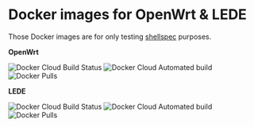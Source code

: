 # Docker images for OpenWrt & LEDE

Those Docker images are for only testing [shellspec](https://github.com/shellspec/shellspec) purposes.

**OpenWrt**

![Docker Cloud Build Status](https://img.shields.io/docker/cloud/build/shellspec/openwrt)
![Docker Cloud Automated build](https://img.shields.io/docker/cloud/automated/shellspec/openwrt)
![Docker Pulls](https://img.shields.io/docker/pulls/shellspec/openwrt)

**LEDE**

![Docker Cloud Build Status](https://img.shields.io/docker/cloud/build/shellspec/lede)
![Docker Cloud Automated build](https://img.shields.io/docker/cloud/automated/shellspec/lede)
![Docker Pulls](https://img.shields.io/docker/pulls/shellspec/lede)
